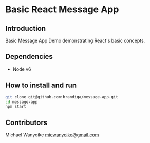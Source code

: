 # Basic React Message App

## Introduction
Basic Message App Demo demonstrating React's basic concepts.

## Dependencies
  - Node v6

## How to install and run
```bash
git clone git@github.com:brandiqa/message-app.git
cd message-app
npm start
```

## Contributors
Michael Wanyoike <micwanyoike@gmail.com>
